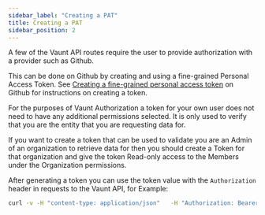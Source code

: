 ```yaml
---
sidebar_label: "Creating a PAT"
title: Creating a PAT
sidebar_position: 2
---
```


A few of the Vaunt API routes require the user to provide authorization with a provider such as Github.

This can be done on Github by creating and using a fine-grained Personal Access Token. See [Creating a fine-grained personal access token](https://docs.github.com/en/authentication/keeping-your-account-and-data-secure/managing-your-personal-access-tokens#creating-a-fine-grained-personal-access-token) on Github for instructions on creating a token.

For the purposes of Vaunt Authorization a token for your own user does not need to have any additional permissions selected. It is only used to verify that you are
the entity that you are requesting data for.

If you want to create a token that can be used to validate you are an Admin of an organization to retrieve data for then you should create a Token for that organization and give the token Read-only access to the Members under the Organization permissions.

After generating a token you can use the token value with the `Authorization` header in requests to the Vaunt API, for Example:

```Bash
curl -v -H "content-type: application/json"   -H "Authorization: Bearer <GITHUB_PAT>" http://api.vaunt.dev/v1/github/entities/<entity>/token
```
